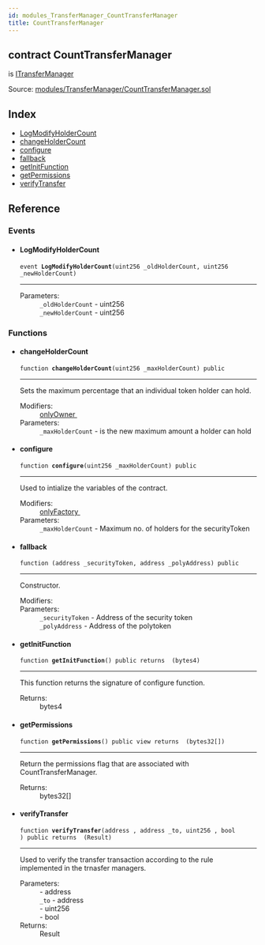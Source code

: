 ```yaml
---
id: modules_TransferManager_CountTransferManager
title: CountTransferManager
---
```


<div class="contract-doc"><div class="contract"><h2 class="contract-header"><span class="contract-kind">contract</span> CountTransferManager</h2><p class="base-contracts"><span>is</span> <a href="modules_TransferManager_ITransferManager.html">ITransferManager</a></p><div class="source">Source: <a href="git+https://github.com/PolymathNetwork/polymath-core/blob/v1.1.0/contracts/modules/TransferManager/CountTransferManager.sol" target="_blank">modules/TransferManager/CountTransferManager.sol</a></div></div><div class="index"><h2>Index</h2><ul><li><a href="modules_TransferManager_CountTransferManager.html#LogModifyHolderCount">LogModifyHolderCount</a></li><li><a href="modules_TransferManager_CountTransferManager.html#changeHolderCount">changeHolderCount</a></li><li><a href="modules_TransferManager_CountTransferManager.html#configure">configure</a></li><li><a href="modules_TransferManager_CountTransferManager.html#">fallback</a></li><li><a href="modules_TransferManager_CountTransferManager.html#getInitFunction">getInitFunction</a></li><li><a href="modules_TransferManager_CountTransferManager.html#getPermissions">getPermissions</a></li><li><a href="modules_TransferManager_CountTransferManager.html#verifyTransfer">verifyTransfer</a></li></ul></div><div class="reference"><h2>Reference</h2><div class="events"><h3>Events</h3><ul><li><div class="item event"><span id="LogModifyHolderCount" class="anchor-marker"></span><h4 class="name">LogModifyHolderCount</h4><div class="body"><code class="signature">event <strong>LogModifyHolderCount</strong><span>(uint256 _oldHolderCount, uint256 _newHolderCount) </span></code><hr/><dl><dt><span class="label-parameters">Parameters:</span></dt><dd><div><code>_oldHolderCount</code> - uint256</div><div><code>_newHolderCount</code> - uint256</div></dd></dl></div></div></li></ul></div><div class="functions"><h3>Functions</h3><ul><li><div class="item function"><span id="changeHolderCount" class="anchor-marker"></span><h4 class="name">changeHolderCount</h4><div class="body"><code class="signature">function <strong>changeHolderCount</strong><span>(uint256 _maxHolderCount) </span><span>public </span></code><hr/><div class="description"><p>Sets the maximum percentage that an individual token holder can hold.</p></div><dl><dt><span class="label-modifiers">Modifiers:</span></dt><dd><a href="interfaces_IModule.html#onlyOwner">onlyOwner </a></dd><dt><span class="label-parameters">Parameters:</span></dt><dd><div><code>_maxHolderCount</code> - is the new maximum amount a holder can hold</div></dd></dl></div></div></li><li><div class="item function"><span id="configure" class="anchor-marker"></span><h4 class="name">configure</h4><div class="body"><code class="signature">function <strong>configure</strong><span>(uint256 _maxHolderCount) </span><span>public </span></code><hr/><div class="description"><p>Used to intialize the variables of the contract.</p></div><dl><dt><span class="label-modifiers">Modifiers:</span></dt><dd><a href="interfaces_IModule.html#onlyFactory">onlyFactory </a></dd><dt><span class="label-parameters">Parameters:</span></dt><dd><div><code>_maxHolderCount</code> - Maximum no. of holders for the securityToken</div></dd></dl></div></div></li><li><div class="item function"><span id="fallback" class="anchor-marker"></span><h4 class="name">fallback</h4><div class="body"><code class="signature">function <strong></strong><span>(address _securityToken, address _polyAddress) </span><span>public </span></code><hr/><div class="description"><p>Constructor.</p></div><dl><dt><span class="label-modifiers">Modifiers:</span></dt><dd></dd><dt><span class="label-parameters">Parameters:</span></dt><dd><div><code>_securityToken</code> - Address of the security token</div><div><code>_polyAddress</code> - Address of the polytoken</div></dd></dl></div></div></li><li><div class="item function"><span id="getInitFunction" class="anchor-marker"></span><h4 class="name">getInitFunction</h4><div class="body"><code class="signature">function <strong>getInitFunction</strong><span>() </span><span>public </span><span>returns  (bytes4) </span></code><hr/><div class="description"><p>This function returns the signature of configure function.</p></div><dl><dt><span class="label-return">Returns:</span></dt><dd>bytes4</dd></dl></div></div></li><li><div class="item function"><span id="getPermissions" class="anchor-marker"></span><h4 class="name">getPermissions</h4><div class="body"><code class="signature">function <strong>getPermissions</strong><span>() </span><span>public </span><span>view </span><span>returns  (bytes32[]) </span></code><hr/><div class="description"><p>Return the permissions flag that are associated with CountTransferManager.</p></div><dl><dt><span class="label-return">Returns:</span></dt><dd>bytes32[]</dd></dl></div></div></li><li><div class="item function"><span id="verifyTransfer" class="anchor-marker"></span><h4 class="name">verifyTransfer</h4><div class="body"><code class="signature">function <strong>verifyTransfer</strong><span>(address , address _to, uint256 , bool ) </span><span>public </span><span>returns  (Result) </span></code><hr/><div class="description"><p>Used to verify the transfer transaction according to the rule implemented in the trnasfer managers.</p></div><dl><dt><span class="label-parameters">Parameters:</span></dt><dd><div><code></code> - address</div><div><code>_to</code> - address</div><div><code></code> - uint256</div><div><code></code> - bool</div></dd><dt><span class="label-return">Returns:</span></dt><dd>Result</dd></dl></div></div></li></ul></div></div></div>
